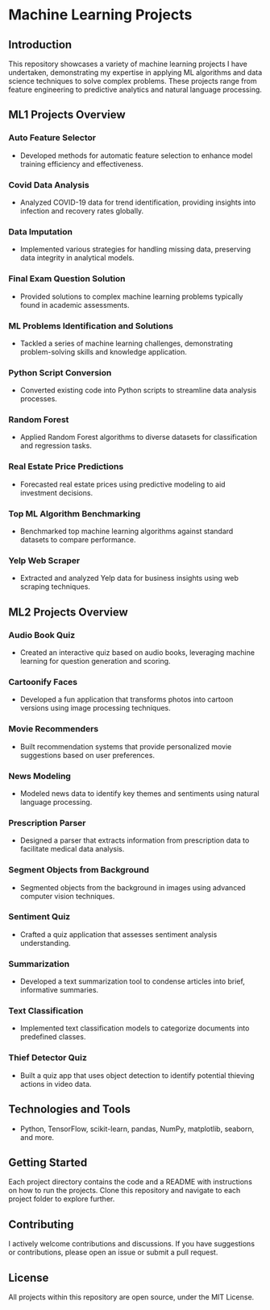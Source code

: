 # Machine Learning Projects

## Introduction
This repository showcases a variety of machine learning projects I have undertaken, demonstrating my expertise in applying ML algorithms and data science techniques to solve complex problems. These projects range from feature engineering to predictive analytics and natural language processing.

## ML1 Projects Overview

### Auto Feature Selector
- Developed methods for automatic feature selection to enhance model training efficiency and effectiveness.

### Covid Data Analysis
- Analyzed COVID-19 data for trend identification, providing insights into infection and recovery rates globally.

### Data Imputation
- Implemented various strategies for handling missing data, preserving data integrity in analytical models.

### Final Exam Question Solution
- Provided solutions to complex machine learning problems typically found in academic assessments.

### ML Problems Identification and Solutions
- Tackled a series of machine learning challenges, demonstrating problem-solving skills and knowledge application.

### Python Script Conversion
- Converted existing code into Python scripts to streamline data analysis processes.

### Random Forest
- Applied Random Forest algorithms to diverse datasets for classification and regression tasks.

### Real Estate Price Predictions
- Forecasted real estate prices using predictive modeling to aid investment decisions.

### Top ML Algorithm Benchmarking
- Benchmarked top machine learning algorithms against standard datasets to compare performance.

### Yelp Web Scraper
- Extracted and analyzed Yelp data for business insights using web scraping techniques.

## ML2 Projects Overview

### Audio Book Quiz
- Created an interactive quiz based on audio books, leveraging machine learning for question generation and scoring.

### Cartoonify Faces
- Developed a fun application that transforms photos into cartoon versions using image processing techniques.

### Movie Recommenders
- Built recommendation systems that provide personalized movie suggestions based on user preferences.

### News Modeling
- Modeled news data to identify key themes and sentiments using natural language processing.

### Prescription Parser
- Designed a parser that extracts information from prescription data to facilitate medical data analysis.

### Segment Objects from Background
- Segmented objects from the background in images using advanced computer vision techniques.

### Sentiment Quiz
- Crafted a quiz application that assesses sentiment analysis understanding.

### Summarization
- Developed a text summarization tool to condense articles into brief, informative summaries.

### Text Classification
- Implemented text classification models to categorize documents into predefined classes.

### Thief Detector Quiz
- Built a quiz app that uses object detection to identify potential thieving actions in video data.

## Technologies and Tools
- Python, TensorFlow, scikit-learn, pandas, NumPy, matplotlib, seaborn, and more.

## Getting Started
Each project directory contains the code and a README with instructions on how to run the projects. Clone this repository and navigate to each project folder to explore further.

## Contributing
I actively welcome contributions and discussions. If you have suggestions or contributions, please open an issue or submit a pull request.

## License
All projects within this repository are open source, under the MIT License.
